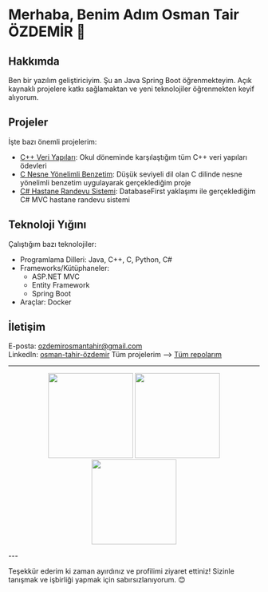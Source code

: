 
# Merhaba, Benim Adım Osman Tair ÖZDEMİR 👋

## Hakkımda
Ben bir yazılım geliştiriciyim. Şu an Java Spring Boot öğrenmekteyim. Açık kaynaklı projelere katkı sağlamaktan ve yeni teknolojiler öğrenmekten keyif alıyorum.

## Projeler
İşte bazı önemli projelerim:
- [C++ Veri Yapıları](https://github.com/osmntahir/DataStructures-Assignments): Okul döneminde karşılaştığım tüm C++ veri yapıları ödevleri
- [C Nesne Yönelimli Benzetim](https://github.com/osmntahir/ColonyGame-C): Düşük seviyeli dil olan C dilinde nesne yönelimli benzetim uygulayarak gerçeklediğim proje
- [C# Hastane Randevu Sistemi](https://github.com/osmntahir/HospitalAppointmentSystem): DatabaseFirst yaklaşımı ile gerçeklediğim C# MVC hastane randevu sistemi

## Teknoloji Yığını
Çalıştığım bazı teknolojiler:
- Programlama Dilleri: Java, C++, C, Python, C#
- Frameworks/Kütüphaneler: 
    - ASP.NET MVC
    - Entity Framework
    - Spring Boot
- Araçlar: Docker

## İletişim
E-posta: ozdemirosmantahir@gmail.com  
LinkedIn: [osman-tahir-özdemir](https://www.linkedin.com/in/osman-tahir-%C3%B6zdemir-969090233/)
Tüm projelerim --> [Tüm repolarım ](https://github.com/osmntahir?tab=repositories)

---
<p align="center">
  <img height="170em" src="https://github-readme-stats.vercel.app/api?username=osmntahir&show_icons=true&hide_border=true&theme=tokyonight&count_private=true"/>
  <img height="170em" src="https://github-readme-stats.vercel.app/api/top-langs/?username=osmntahir&theme=tokyonight&hide_border=true&layout=compact"/>
  <img height="170em" src="https://github-readme-streak-stats.herokuapp.com/?user=osmntahir&include_all_commits=true&hide_border=true&theme=tokyonight"/>
</p>
---

Teşekkür ederim ki zaman ayırdınız ve profilimi ziyaret ettiniz! Sizinle tanışmak ve işbirliği yapmak için sabırsızlanıyorum. 😊



